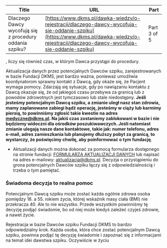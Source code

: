 | **Title**       | **URL**           | **Part**              |
|-----------------|-------------------|-----------------------|
| Dlaczego Dawcy wycofują się z procedury oddania szpiku?         | [https://www.dkms.pl/dawka-wiedzy/o-rejestracji/dlaczego-dawcy-wycofuja-sie-oddanie-szpiku](https://www.dkms.pl/dawka-wiedzy/o-rejestracji/dlaczego-dawcy-wycofuja-sie-oddanie-szpiku)    | Part 3 of 5          |

, liczy się również czas, w którym Dawca przystąpi do procedury.


Aktualizacja danych przez potencjalnych Dawców szpiku, zarejestrowanych w bazie Fundacji DKMS, jest bardzo ważna, ponieważ umożliwia koordynatorom sprawny kontakt z Dawcą, gdy okaże się, że Pacjent wymaga pomocy. Zdarzają się sytuacje, gdy po nawiązaniu kontaktu z Dawcą okazuje się, że od jakiegoś czasu przebywa za granicą lub z powodów zdrowotnych jest tymczasowo lub stale niedostępny. **Jeśli jesteśmy potencjalnym Dawcą szpiku, a zmianie uległ nasz stan zdrowia, mamy zaplanowane zabiegi bądź operację, jesteśmy w ciąży lub karmimy piersią, to powinniśmy zgłosić takie kwestie na adres** [**medyczne@dkms.pl**](mailto:medyczne@dkms.pl)**. Na jakiś czas zostaniemy zablokowani w bazie i nie będziemy widoczni dla ośrodków poszukiwawczych. Jeśli natomiast zmianie ulegają nasze dane kontaktowe, takie jak: numer telefonu, adres e\-mail, adres zamieszkania lub planujemy dłuższy pobyt za granicą, to wystarczy, że poświęcimy chwilę, aby poinformować o tym fundację**.


* Aktualizacji danych można dokonać za pomocą formularza dostępnego na stronie fundacji: [FORMULARZA AKTUALIZACJI DANYCH](https://webforms.dkms.pl/pl/PL/addressupdate/) lub napisać na adres e\-mailowy: [aktualizacja@dkms.pl](mailto:aktualizacja@dkms.pl). Decyzja o przystąpieniu do grona potencjalnych Dawców szpiku łączy się z odpowiedzialnością i trzeba o tym pamiętać.


### Świadoma decyzja to realna pomoc


Potencjalnym Dawcą szpiku może zostać każda ogólnie zdrowa osoba pomiędzy 18\. a 55\. rokiem życia, której wskaźnik masy ciała (BMI) nie przekracza 40\. Ale to nie wszystko. Przede wszystkim powinniśmy tę decyzję podjąć świadomie, bo od niej może kiedyś zależeć czyjeś zdrowie, a nawet życie.


Rejestracja w bazie Dawców szpiku Fundacji DKMS to bardzo odpowiedzialny krok. Każda osoba, która chce zostać potencjalnym Dawcą szpiku, powinna podjąć tę decyzję świadomie i zapoznać się z informacjami na temat idei dawstwa szpiku. Oczywiście w życiu 
